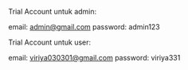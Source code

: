Trial Account untuk admin:

email: admin@gmail.com
password: admin123

Trial Account untuk user:

email: viriya030301@gmail.com
password: viriya331
